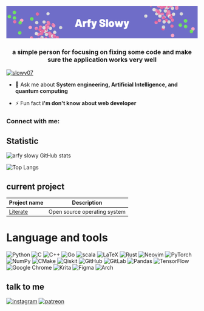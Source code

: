 ![banner](banner.png)

<h3 align="center">a simple person for focusing on fixing some code and make sure the application works very well</h3>

<p align="left"> <a href="https://github.com/ryo-ma/github-profile-trophy"><img src="https://github-profile-trophy.vercel.app/?username=slowy07" alt="slowy07" /></a> </p>

- 💬 Ask me about **System engineering, Artificial Intelligence, and quantum computing**

- ⚡ Fun fact **i'm don't know about web developer**

<h3 align="left">Connect with me:</h3>
<p align="left">
</p>

## Statistic
![arfy slowy GitHub stats](https://github-readme-stats.vercel.app/api?username=slowy07&show_icons=true&theme=shades-of-purple)

![Top Langs](https://github-readme-stats.vercel.app/api/top-langs/?username=slowy07&layout=compact&theme=shades-of-purple&hide=jupyter%20notebook)

## current project
| Project name  | Description |
| ------------- | ------------- |
| [Literate](https://github.com/literateOS/literate)  | Open source operating system  |

# Language and tools
![Python](https://img.shields.io/badge/python-3670A0?style=flat-square&logo=python&logoColor=ffdd54)
![C](https://img.shields.io/badge/c-%2300599C.svg?style=flat-square&logo=c&logoColor=white)
![C++](https://img.shields.io/badge/c++-%2300599C.svg?style=flat-square&logo=c%2B%2B&logoColor=white)
![Go](https://img.shields.io/badge/go-%2300ADD8.svg?style=flat-square&logo=go&logoColor=white)
![scala](https://img.shields.io/badge/Scala-DC322F?style=flat-square&logo=scala&logoColor=white)
![LaTeX](https://img.shields.io/badge/latex-%23008080.svg?style=flat-square&logo=latex&logoColor=white)
![Rust](https://img.shields.io/badge/rust-%23000000.svg?style=v&logo=rust&logoColor=white)
![Neovim](https://img.shields.io/badge/NeoVim-%2357A143.svg?&style=flat-square&logo=neovim&logoColor=white)
![PyTorch](https://img.shields.io/badge/PyTorch-%23EE4C2C.svg?style=flat-square&logo=PyTorch&logoColor=white)
![NumPy](https://img.shields.io/badge/numpy-%23013243.svg?style=flat-squarelogo=numpy&logoColor=white)
![CMake](https://img.shields.io/badge/CMake-%23008FBA.svg?style=flat-square&logo=cmake&logoColor=white)
![Qiskit](https://img.shields.io/badge/Qiskit-%236929C4.svg?style=flat-square&logo=Qiskit&logoColor=white)
![GitHub](https://img.shields.io/badge/github-%23121011.svg?style=flat-square&logo=github&logoColor=white)
![GitLab](https://img.shields.io/badge/gitlab-%23181717.svg?style=flat-square&logo=gitlab&logoColor=white)
![Pandas](https://img.shields.io/badge/pandas-%23150458.svg?style=flat-square&logo=pandas&logoColor=white)
![TensorFlow](https://img.shields.io/badge/TensorFlow-%23FF6F00.svg?style&logo=TensorFlow&logoColor=white)
![Google Chrome](https://img.shields.io/badge/Google%20Chrome-4285F4?style=flat-square&logo=GoogleChrome&logoColor=white)
![Krita](https://img.shields.io/badge/Krita-203759?style=flat-square&logo=krita&logoColor=EEF37B)
![Figma](https://img.shields.io/badge/figma-%23F24E1E.svg?style=flat-square&logo=figma&logoColor=white)
![Arch](https://img.shields.io/badge/Arch%20Linux-1793D1?logo=arch-linux&logoColor=fff&style=flat-square)


## talk to me

[![instagram](https://img.shields.io/badge/Instagram-E4405F?style=flat-square&logo=instagram&logoColor=white)](https://www.instagram.com/arfy.slowy)
[![patreon](https://img.shields.io/badge/Patreon-F96854?style=flat-square&logo=patreon&logoColor=white)](https://www.patreon.com/arfyslowy)
